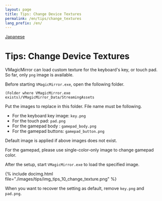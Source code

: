 ```yaml
---
layout: page
title: Tips: Change Device Textures
permalink: /en/tips/change_textures
lang_prefix: /en/
---
```


[Japanese](../tips/change_textures)

# Tips: Change Device Textures

VMagicMirror can load custom texture for the keyboard's key, or touch pad. So far, only `png` image is available.

Before starting `VMagicMirror.exe`, open the following folder.

`(Folder where VMagicMirror.exe exists)/VMagicMirror_Data/StreamingAssets`

Put the images to replace in this folder. File name must be following.

* For the keyboard key image: `key.png`
* For the touch pad: `pad.png`
* For the gamepad body : `gamepad_body.png`
* For the gamepad buttons: `gamepad_button.png`

Default image is applied if above images does not exist.

For the gamepad, please use single-color-only image to change gamepad color. 

After the setup, start `VMagicMirror.exe` to load the specified image.

{% include docimg.html file="./images/tips/img_tips_10_change_texture.png" %}

When you want to recover the setting as default, remove `key.png` and `pad.png`.
